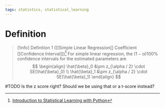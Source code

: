 ```yaml
---
tags: statistics, statistical_learning
---
```


# Definition

> [!info] Definition 1 ([[Simple Linear Regression]] Coefficient [[Confidence Interval]])[^1]
> For simple linear regression, the $(1 - \alpha)100\%$ confidence intervals for the estimated parameters are
> $$
> \begin{align}
> \hat{\beta}_0 &\pm z_{\alpha / 2} \cdot SE(\hat{\beta}_0) \\
> \hat{\beta}_1 &\pm z_{\alpha / 2} \cdot SE(\hat{\beta}_1)
> \end{align}
> $$

#TODO 
Is the z score right? Should we be using that or a t-score instead?

[^1]: [Introduction to Statistical Learning with Python](zotero://open-pdf/library/items/9JTAJ2JI?page=84)